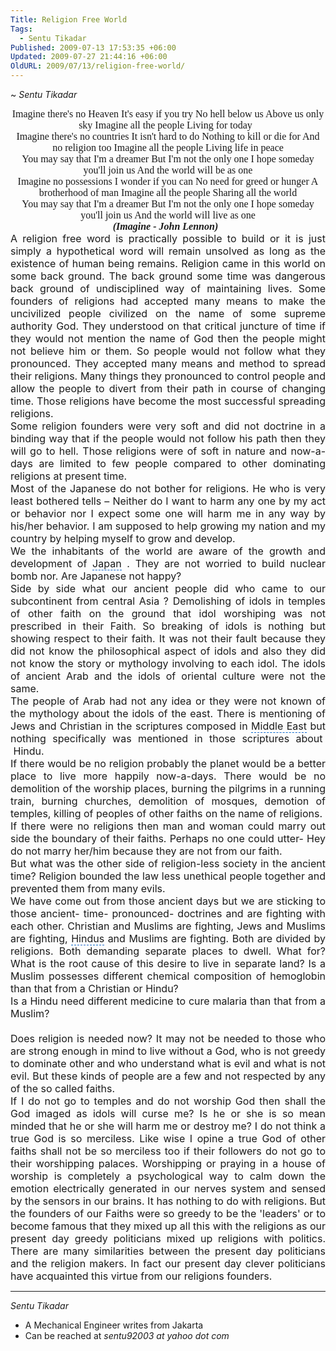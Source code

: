 ```yaml
---
Title: Religion Free World
Tags:
  - Sentu Tikadar
Published: 2009-07-13 17:53:35 +06:00
Updated: 2009-07-27 21:44:16 +06:00
OldURL: 2009/07/13/religion-free-world/
---
```


~ *Sentu Tikadar* 

<p style="margin: 0in 0in 0pt;" align="center"><span style="font-size: medium; font-family: Garamond;">Imagine there's no Heaven
It's easy if you try
No hell below us
Above us only sky
Imagine all the people
Living for today
 </span>

<p style="margin: 0in 0in 0pt;" align="center"><span style="font-size: medium; font-family: Garamond;">Imagine there's no countries
It isn't hard to do
Nothing to kill or die for
And no religion too
Imagine all the people
Living life in peace </span>

<p style="margin: 0in 0in 0pt;" align="center"><span style="font-size: medium; font-family: Garamond;">
You may say that I'm a dreamer
But I'm not the only one
I hope someday you'll join us
And the world will be as one </span>

<p style="margin: 0in 0in 0pt;" align="center"><span style="font-size: medium; font-family: Garamond;">
Imagine no possessions
I wonder if you can
No need for greed or hunger
A brotherhood of man
Imagine all the people
Sharing all the world </span>

<p style="margin: 0in 0in 0pt;" align="center"><span style="font-size: medium; font-family: Garamond;">
You may say that I'm a dreamer
But I'm not the only one
I hope someday you'll join us
And the world will live as one </span>

<p style="margin: 0in 0in 0pt;" align="center"><span style="font-size: medium; font-family: Garamond;"><em><strong>(Imagine - John Lennon)
</strong></em> </span>

<p class="MsoNormal" style="margin: 0in 0in 0pt;" align="justify"><span style="font-size: medium;">A religion free word is practically possible to build or it is just simply a hypothetical word will remain unsolved as long as the existence of human being remains. Religion came in this world on some back ground. The back ground some time was dangerous back ground of undisciplined way of maintaining lives. Some founders of religions had accepted many means to make the uncivilized people civilized on the name of some supreme authority God. They understood on that critical juncture of time if they would not mention the <span id="lw_1247485603_0" class="yshortcuts">name of God</span> then the people might not believe him or them. So people would not follow what they pronounced. They accepted many means and method to spread their religions. Many things they pronounced to control people and allow the people to divert from their path in course of changing time. Those religions have become the most successful spreading religions. </span></p>


<p class="MsoNormal" style="margin: 0in 0in 0pt;" align="justify"><span style="font-size: medium;">Some religion founders were very soft and did not doctrine in a binding way that if the people would not follow his path then they will go to hell. Those religions were of soft in nature and now-a-days are limited to few people compared to other dominating religions at present time. </span></p>

<p class="MsoNormal" style="margin: 0in 0in 0pt;" align="justify"><span style="font-size: medium;">Most of the Japanese do not bother for religions. He who is very least bothered tells – Neither do I want to harm any one by my act or behavior nor I expect some one will harm me in any way by his/her behavior. I am supposed to help growing my nation and my country by helping myself to grow and develop. </span></p>
<p class="MsoNormal" style="margin: 0in 0in 0pt;" align="justify"><span style="font-size: medium;">We the inhabitants of the world are aware of the growth and development of <span id="lw_1247485603_1" class="yshortcuts" style="cursor: hand; border-bottom: #0066cc 1px dashed;">Japan</span> . They are not worried to build nuclear bomb nor. Are Japanese not happy? </span></p>

<p class="MsoNormal" style="margin: 0in 0in 0pt;" align="justify"><span style="font-size: medium;">Side by side what our ancient people did who came to our subcontinent from central Asia ? Demolishing of idols in temples of other faith on the ground that idol worshiping was not prescribed in their Faith. So breaking of idols is nothing but showing respect to their faith. It was not their fault because they did not know the philosophical aspect of idols and also they did not know the story or mythology involving to each idol. The idols of ancient Arab and the idols of oriental culture were not the same. </span></p>

<p class="MsoNormal" style="margin: 0in 0in 0pt;" align="justify"><span style="font-size: medium;">The people of Arab had not any idea or they were not known of the mythology about the idols of the east. There is mentioning of Jews and Christian in the scriptures composed in <span id="lw_1247485603_2" class="yshortcuts" style="cursor: hand; border-bottom: #0066cc 1px dashed;">Middle East</span> but nothing specifically was mentioned in those scriptures about   Hindu.   </span></p>

<p class="MsoNormal" style="margin: 0in 0in 0pt;" align="justify"><span style="font-size: medium;">If there would be no religion probably the planet would be a better place to live more happily now-a-days. There would be no demolition of the worship places, burning the pilgrims in a running train, burning churches, demolition of mosques, demotion of temples, killing of peoples of other faiths on the name of religions. </span></p>

<p class="MsoNormal" style="margin: 0in 0in 0pt;" align="justify"><span style="font-size: medium;">If there were no religions then <span id="lw_1247485603_3" class="yshortcuts">man and woman</span> could marry out side the boundary of their faiths. Perhaps no one could utter- Hey do not marry her/him because they are not from our faith. </span></p>

<p class="MsoNormal" style="margin: 0in 0in 0pt;" align="justify"><span style="font-size: medium;">But what was the other side of religion-less society in the ancient time? Religion bounded the law less unethical people together and prevented them from many evils. </span></p>

<p class="MsoNormal" style="margin: 0in 0in 0pt;" align="justify"><span style="font-size: medium;">We have come out from those ancient days but we are sticking to those ancient- time- pronounced- doctrines and are fighting with each other. Christian and Muslims are fighting, Jews and Muslims are fighting, <span id="lw_1247485603_4" class="yshortcuts" style="cursor: hand; border-bottom: #0066cc 1px dashed;">Hindus</span> and Muslims are fighting. Both are divided by religions. Both demanding separate places to dwell. What for? What is the root cause of this desire to live in separate land? Is a Muslim possesses different chemical composition of hemoglobin than that from a Christian or Hindu? </span></p>
<p class="MsoNormal" style="margin: 0in 0in 0pt;" align="justify"><span style="font-size: medium;">Is a Hindu need different medicine to cure <span id="lw_1247485603_5" class="yshortcuts">malaria</span> than that from a Muslim?  </span></p>
<p class="MsoNormal" style="margin: 0in 0in 0pt;" align="justify"><span style="font-size: medium;">          </span></p>
<p class="MsoNormal" style="margin: 0in 0in 0pt;" align="justify"><span style="font-size: medium;">Does religion is needed now? It may not be needed to those who are strong enough in mind to live without a God, who is not greedy to dominate other and who understand what is evil and what is not evil. But these kinds of people are a few and not respected by any of the so called faiths. </span></p>

<p class="MsoNormal" style="margin: 0in 0in 0pt;" align="justify"><span style="font-size: medium;">If I do not go to temples and do not worship God then shall the God imaged as idols will curse me? Is he or she is so mean minded that he or she will harm me or destroy me? I do not think a true God is so merciless. Like wise I opine a true God of other faiths shall not be so merciless too if their followers do not go to their worshipping palaces. Worshipping or praying in a house of worship is completely a psychological way to calm down the emotion electrically generated in our nerves system and sensed by the sensors in our brains. It has nothing to do with religions. But the founders of our Faiths were so greedy to be the 'leaders' or to become famous that they mixed up all this with the religions as our present day greedy politicians mixed up religions with politics. There are many similarities between the present day politicians and the religion makers. In fact our present day clever politicians have acquainted this virtue from our religions founders. </span></p>


-----
*Sentu Tikadar*
- A Mechanical Engineer writes from Jakarta
- Can be reached at *sentu92003 at yahoo dot com* 

